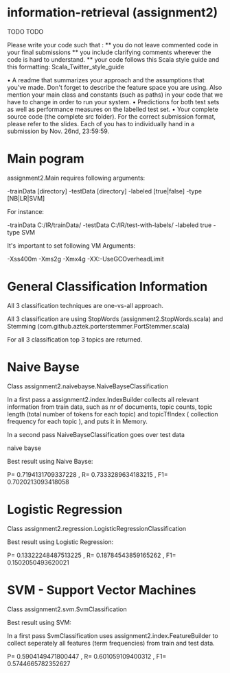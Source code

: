 information-retrieval (assignment2)
=====================

TODO TODO

Please write your code such that :
** you do not leave commented code in your final submissions 
** you include clarifying comments wherever the code is hard to understand. 
** your code follows this Scala style guide and this formatting: Scala_Twitter_style_guide 

• A readme that summarizes your approach and the assumptions that you've made. Don't forget to describe the feature space you are using. Also mention your main class and constants (such as paths) in your code that we have to change in order to run your system.
• Predictions for both test sets as well as performance measures on the labelled test set.
• Your complete source code (the complete src folder). For the correct submission format, please refer to the slides. Each of you has to individually hand in a submission by Nov. 26nd, 23:59:59.


# Main pogram

assignment2.Main requires following arguments:

-trainData [directory]
-testData  [directory]
-labeled [true|false]
-type [NB|LR|SVM]

For instance:

-trainData C:/IR/trainData/ -testData C:/IR/test-with-labels/ -labeled true -type SVM

It's important to set following VM Arguments:

-Xss400m -Xms2g -Xmx4g -XX:-UseGCOverheadLimit

# General Classification Information

All 3 classification techniques are one-vs-all approach.

All 3 classification are using StopWords (assignment2.StopWords.scala) and Stemming (com.github.aztek.porterstemmer.PortStemmer.scala)

For all 3 classification top 3 topics are returned. 

# Naive Bayse

Class assignment2.naivebayse.NaiveBayseClassification

In a first pass a assignment2.index.IndexBuilder collects all relevant information from train data, such as nr of documents, topic counts, topic length (total number of tokens for each topic) and topicTfIndex ( collection frequency for each topic ), and puts it in Memory.

In a second pass NaiveBayseClassification goes over test data 

naive bayse

Best result using Naive Bayse:

P= 0.7194131709337228 , R= 0.7333289634183215 , F1= 0.7020213093418058

# Logistic Regression

Class assignment2.regression.LogisticRegressionClassification

Best result using Logistic Regression:

P= 0.13322248487513225 , R= 0.18784543859165262 , F1= 0.1502050493620021

# SVM - Support Vector Machines

Class assignment2.svm.SvmClassification

Best result using SVM:

In a first pass SvmClassification uses assignment2.index.FeatureBuilder to collect seperately all features (term frequencies) from train and test data. 






P= 0.5904149471800447 , R= 0.601059109400312 , F1= 0.5744665782352627

